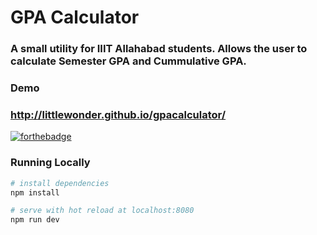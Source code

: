 # GPA Calculator

### A small utility for IIIT Allahabad students. Allows the user to calculate Semester GPA and Cummulative GPA.

### Demo
### http://littlewonder.github.io/gpacalculator/
[![forthebadge](https://forthebadge.com/images/badges/60-percent-of-the-time-works-every-time.svg)](https://forthebadge.com)


### Running Locally

``` bash
# install dependencies
npm install

# serve with hot reload at localhost:8080
npm run dev

